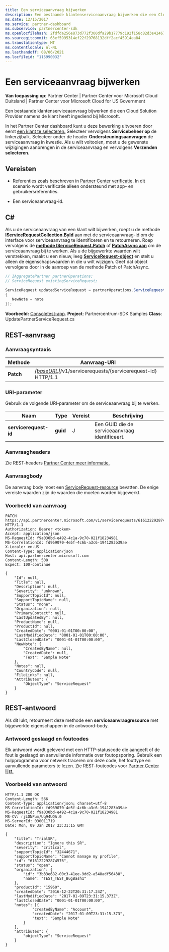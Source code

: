 ```yaml
---
title: Een serviceaanvraag bijwerken
description: Een bestaande klantenserviceaanvraag bijwerken die een Cloud Solution Provider namens de klant heeft ingediend bij Microsoft.
ms.date: 12/15/2017
ms.service: partner-dashboard
ms.subservice: partnercenter-sdk
ms.openlocfilehash: 2fdfda256e873d772f300dfa29b17779c192f158c82d3e42467021b8f9f3fcdb
ms.sourcegitcommit: 63ef5995314ef22f29768132dff2acf45914ea84
ms.translationtype: MT
ms.contentlocale: nl-NL
ms.lasthandoff: 08/06/2021
ms.locfileid: "115990032"
---
```

# <a name="update-a-service-request"></a>Een serviceaanvraag bijwerken

**Van toepassing op**: Partner Center | Partner Center voor Microsoft Cloud Duitsland | Partner Center voor Microsoft Cloud for US Government

Een bestaande klantenserviceaanvraag bijwerken die een Cloud Solution Provider namens de klant heeft ingediend bij Microsoft.

In het Partner Center dashboard kunt u deze bewerking uitvoeren door eerst [een klant te selecteren.](get-a-customer-by-name.md) Selecteer vervolgens **Servicebeheer op** de linkerzijbalk. Selecteer onder de header **Ondersteuningsaanvragen** de serviceaanvraag in kwestie. Als u wilt voltooien, moet u de gewenste wijzigingen aanbrengen in de serviceaanvraag en vervolgens **Verzenden selecteren.**

## <a name="prerequisites"></a>Vereisten

- Referenties zoals beschreven in [Partner Center verificatie](partner-center-authentication.md). In dit scenario wordt verificatie alleen ondersteund met app- en gebruikersreferenties.

- Een serviceaanvraag-id.

## <a name="c"></a>C\#

Als u de serviceaanvraag van een klant wilt bijwerken, roept u de methode [**IServiceRequestCollection.ById**](/dotnet/api/microsoft.store.partnercenter.servicerequests.iservicerequestcollection.byid) aan met de serviceaanvraag-id om de interface voor serviceaanvraag te identificeren en te retourneren. Roep vervolgens de [**methode IServiceRequest.Patch**](/dotnet/api/microsoft.store.partnercenter.servicerequests.iservicerequest.patch) of [**PatchAsync aan**](/dotnet/api/microsoft.store.partnercenter.servicerequests.iservicerequest.patchasync) om de serviceaanvraag bij te werken. Als u de bijgewerkte waarden wilt verstrekken, maakt u een nieuw, leeg [**ServiceRequest-object**](/dotnet/api/microsoft.store.partnercenter.models.servicerequests.servicerequest) en stelt u alleen de eigenschapswaarden in die u wilt wijzigen. Geef dat object vervolgens door in de aanroep van de methode Patch of PatchAsync.

``` csharp
// IAggregatePartner partnerOperations;
// ServiceRequest existingServiceRequest;

ServiceRequest updatedServiceRequest = partnerOperations.ServiceRequests.ById(existingServiceRequest.Id).Patch(new ServiceRequest
{
   NewNote = note
});
```

**Voorbeeld:** [Consoletest-app](console-test-app.md). **Project**: Partnercentrum-SDK Samples **Class**: UpdatePartnerServiceRequest.cs

## <a name="rest-request"></a>REST-aanvraag

### <a name="request-syntax"></a>Aanvraagsyntaxis

| Methode    | Aanvraag-URI                                                                                 |
|-----------|---------------------------------------------------------------------------------------------|
| **Patch** | [*{baseURL}*](partner-center-rest-urls.md)/v1/servicerequests/{servicerequest-id} HTTP/1.1 |

### <a name="uri-parameter"></a>URI-parameter

Gebruik de volgende URI-parameter om de serviceaanvraag bij te werken.

| Naam                  | Type     | Vereist | Beschrijving                                 |
|-----------------------|----------|----------|---------------------------------------------|
| **servicerequest-id** | **guid** | J        | Een GUID die de serviceaanvraag identificeert. |

### <a name="request-headers"></a>Aanvraagheaders

Zie REST-headers [Partner Center meer informatie.](headers.md)

### <a name="request-body"></a>Aanvraagbody

De aanvraag body moet een [ServiceRequest-resource](service-request-resources.md) bevatten. De enige vereiste waarden zijn de waarden die moeten worden bijgewerkt.

### <a name="request-example"></a>Voorbeeld van aanvraag

```http
PATCH https://api.partnercenter.microsoft.com/v1/servicerequests/616122292874576 HTTP/1.1
Authorization: Bearer <token>
Accept: application/json
MS-RequestId: f9a030bd-e492-4c1a-9c70-021f18234981
MS-CorrelationId: fd969070-4e5f-4c6b-a3c6-1941283b39ae
X-Locale: en-US
Content-Type: application/json
Host: api.partnercenter.microsoft.com
Content-Length: 508
Expect: 100-continue

{
    "Id": null,
    "Title": null,
    "Description": null,
    "Severity": "unknown",
    "SupportTopicId": null,
    "SupportTopicName": null,
    "Status": "none",
    "Organization": null,
    "PrimaryContact": null,
    "LastUpdatedBy": null,
    "ProductName": null,
    "ProductId": null,
    "CreatedDate": "0001-01-01T00:00:00",
    "LastModifiedDate": "0001-01-01T00:00:00",
    "LastClosedDate": "0001-01-01T00:00:00",
    "NewNote": {
        "CreatedByName": null,
        "CreatedDate": null,
        "Text": "Sample Note"
    },
    "Notes": null,
    "CountryCode": null,
    "FileLinks": null,
    "Attributes": {
        "ObjectType": "ServiceRequest"
    }
}
```

## <a name="rest-response"></a>REST-antwoord

Als dit lukt, retourneert deze methode een **serviceaanvraagresource** met bijgewerkte eigenschappen in de antwoord-body.

### <a name="response-success-and-error-codes"></a>Antwoord geslaagd en foutcodes

Elk antwoord wordt geleverd met een HTTP-statuscode die aangeeft of de fout is geslaagd en aanvullende informatie over foutopsporing. Gebruik een hulpprogramma voor netwerk traceren om deze code, het fouttype en aanvullende parameters te lezen. Zie REST-foutcodes voor [Partner Center lijst.](error-codes.md)

### <a name="response-example"></a>Voorbeeld van antwoord

```http
HTTP/1.1 200 OK
Content-Length: 566
Content-Type: application/json; charset=utf-8
MS-CorrelationId: fd969070-4e5f-4c6b-a3c6-1941283b39ae
MS-RequestId: f9a030bd-e492-4c1a-9c70-021f18234981
MS-CV: rjLONPum/Uq94UQA.0
MS-ServerId: 030011719
Date: Mon, 09 Jan 2017 23:31:15 GMT

{
    "title": "TrialSR",
    "description": "Ignore this SR",
    "severity": "critical",
    "supportTopicId": "32444671",
    "supportTopicName": "Cannot manage my profile",
    "id": "616122292874576",
    "status": "open",
    "organization": {
        "id": "3b33e682-00c3-41ee-9dd2-a548adf56438",
        "name": "TEST_TEST_BugBash1"
    },
    "productId": "15960",
    "createdDate": "2016-12-22T20:31:17.24Z",
    "lastModifiedDate": "2017-01-09T23:31:15.373Z",
    "lastClosedDate": "0001-01-01T00:00:00",
    "notes": [{
            "createdByName": "Account",
            "createdDate": "2017-01-09T23:31:15.373",
            "text": "Sample Note"
        }
    ],
    "attributes": {
        "objectType": "ServiceRequest"
    }
}
```

